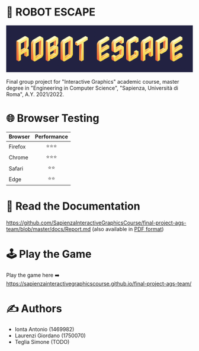 # &#129302; ROBOT ESCAPE

![title](https://github.com/SapienzaInteractiveGraphicsCourse/final-project-ags-team/blob/master/docs/images/title.png?raw=true)

Final group project for "Interactive Graphics" academic course, master degree in "Engineering in Computer Science", "Sapienza, Università di Roma", A.Y. 2021/2022.

# &#127760; Browser Testing

| **Browser** 	| **Performance** 	|
|-------------	|:---------------:	|
| Firefox     	|        ⭐️⭐️⭐️    	 |
| Chrome      	|        ⭐️⭐️⭐️    	 |
| Safari      	|        ⭐️⭐️    	   |
| Edge        	|        ⭐️⭐️        |

# &#128196; Read the Documentation

https://github.com/SapienzaInteractiveGraphicsCourse/final-project-ags-team/blob/master/docs/Report.md
(also available in [PDF format](https://github.com/SapienzaInteractiveGraphicsCourse/final-project-ags-team/blob/master/docs/Report.pdf))

# &#128377; Play the Game

Play the game here ➡️ https://sapienzainteractivegraphicscourse.github.io/final-project-ags-team/

# &#9997; Authors

* Ionta Antonio (1469982)
* Laurenzi Giordano (1750070)
* Teglia Simone (TODO<matricola>)
